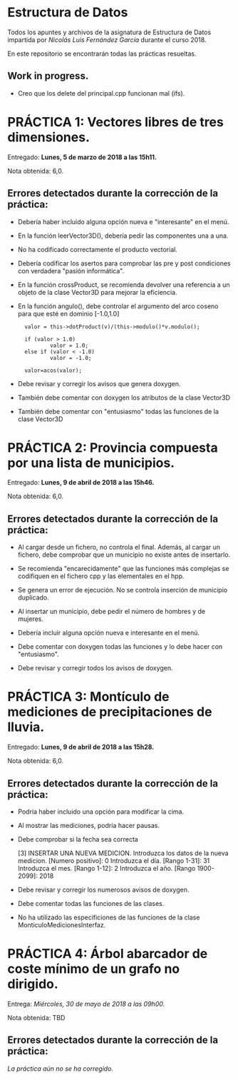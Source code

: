 # Estructura de Datos
Todos los apuntes y archivos de la asignatura de Estructura de Datos impartida por _Nicolás Luis Fernández García_ durante el curso 2018.

En este repositorio se encontrarán todas las prácticas resueltas.

## Work in progress.

+ Creo que los delete del principal.cpp funcionan mal (ifs).

# PRÁCTICA 1: Vectores libres de tres dimensiones.

Entregado: **Lunes, 5 de marzo de 2018 a las 15h11.**

Nota obtenida: 6,0.

## Errores detectados durante la corrección de la práctica:

+ Debería haber incluido alguna opción nueva e "interesante" en el menú.

+ En la función leerVector3D(), debería pedir las componentes una a una.

+ No ha codificado correctamente el producto vectorial.

+ Debería codificar los asertos para comprobar las pre y post condiciones con verdadera "pasión informática".

+ En la función crossProduct, se recomienda devolver una referencia a un objeto de la clase Vector3D para mejorar la eficiencia.

+ En la función angulo(), debe controlar el argumento del arco coseno para que esté en dominio [-1.0,1.0]

        valor = this->dotProduct(v)/(this->modulo()*v.modulo();

        if (valor > 1.0)
                valor = 1.0;
        else if (valor < -1.0)
                valor = -1.0;
        
        valor=acos(valor);

+ Debe revisar y corregir los avisos que genera doxygen.

+ También debe comentar con doxygen los atributos de la clase Vector3D

+ También debe comentar con "entusiasmo" todas las funciones de la clase Vector3D

# PRÁCTICA 2: Provincia compuesta por una lista de municipios.

Entregado: **Lunes, 9 de abril de 2018 a las 15h46.**

Nota obtenida: 6,0.

## Errores detectados durante la corrección de la práctica:

+ Al cargar desde un fichero, no controla el final.
Además, al cargar un fichero, debe comprobar que un municipio no existe antes de insertarlo.

+ Se recomienda "encarecidamente" que las funciones más complejas se codifiquen en el fichero cpp y las elementales en el hpp.

+ Se genera un error de ejecución. No se controla inserción de municipio duplicado.

+ Al insertar un municipio, debe pedir el número de hombres y de mujeres.

+ Debería incluir alguna opción nueva e interesante en el menú.

+ Debe comentar con doxygen todas las funciones y lo debe hacer con "entusiasmo".

+ Debe revisar y corregir todos los avisos de doxygen.

# PRÁCTICA 3: Montículo de mediciones de precipitaciones de lluvia.

Entregado: **Lunes, 9 de abril de 2018 a las 15h28.**

Nota obtenida: 6,0.

## Errores detectados durante la corrección de la práctica:

+ Podría haber incluido una opción para modificar la cima.

+ Al mostrar las mediciones, podría hacer pausas.

+ Debe comprobar si la fecha sea correcta

	[3] INSERTAR UNA NUEVA MEDICION.
	Introduzca los datos de la nueva medicion. [Numero positivo]: 0
	Introduzca el día. [Rango 1-31]: 31
	Introduzca el mes. [Rango 1-12]: 2
	Introduzca el año. [Rango 1900-2099]: 2018

+ Debe revisar y corregir los numerosos avisos de doxygen.

+ Debe comentar todas las funciones de las clases.

+ No ha utilizado las especificiones de las funciones de la clase MonticuloMedicionesInterfaz.

# PRÁCTICA 4: Árbol abarcador de coste mínimo de un grafo no dirigido.

Entrega: _Miércoles, 30 de mayo de 2018 a las 09h00._

Nota obtenida: TBD

## Errores detectados durante la corrección de la práctica:

*La práctica aún no se ha corregido.*
